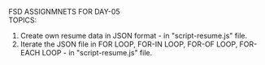 FSD ASSIGNMNETS FOR DAY-05<br>
TOPICS:<br>
1) Create own resume data in JSON format - in "script-resume.js" file.<br>
2) Iterate the JSON file in FOR LOOP, FOR-IN LOOP, FOR-OF LOOP, FOR-EACH LOOP - in "script-resume.js" file.
